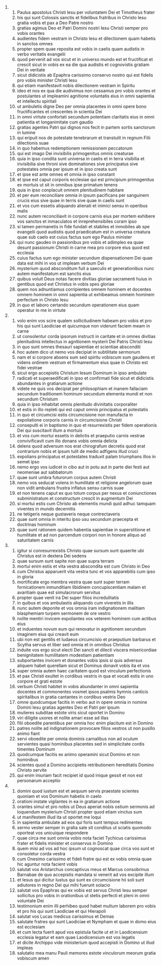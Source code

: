 <ol>
  <li>
    <ol>
      <li>Paulus apostolus Christi Iesu per voluntatem Dei et Timotheus frater</li>
      <li>his qui sunt Colossis sanctis et fidelibus fratribus in Christo Iesu gratia vobis et pax a Deo Patre nostro</li>
      <li>gratias agimus Deo et Patri Domini nostri Iesu Christi semper pro vobis orantes</li>
      <li>audientes fidem vestram in Christo Iesu et dilectionem quam habetis in sanctos omnes</li>
      <li>propter spem quae reposita est vobis in caelis quam audistis in verbo veritatis evangelii</li>
      <li>quod pervenit ad vos sicut et in universo mundo est et fructificat et crescit sicut in vobis ex ea die qua audistis et cognovistis gratiam Dei in veritate</li>
      <li>sicut didicistis ab Epaphra carissimo conservo nostro qui est fidelis pro vobis minister Christi Iesu</li>
      <li>qui etiam manifestavit nobis dilectionem vestram in Spiritu</li>
      <li>ideo et nos ex qua die audivimus non cessamus pro vobis orantes et postulantes ut impleamini agnitione voluntatis eius in omni sapientia et intellectu spiritali</li>
      <li>ut ambuletis digne Deo per omnia placentes in omni opere bono fructificantes et crescentes in scientia Dei</li>
      <li>in omni virtute confortati secundum potentiam claritatis eius in omni patientia et longanimitate cum gaudio</li>
      <li>gratias agentes Patri qui dignos nos fecit in partem sortis sanctorum in lumine</li>
      <li>qui eripuit nos de potestate tenebrarum et transtulit in regnum Filii dilectionis suae</li>
      <li>in quo habemus redemptionem remissionem peccatorum</li>
      <li>qui est imago Dei invisibilis primogenitus omnis creaturae</li>
      <li>quia in ipso condita sunt universa in caelis et in terra visibilia et invisibilia sive throni sive dominationes sive principatus sive potestates omnia per ipsum et in ipso creata sunt</li>
      <li>et ipse est ante omnes et omnia in ipso constant</li>
      <li>et ipse est caput corporis ecclesiae qui est principium primogenitus ex mortuis ut sit in omnibus ipse primatum tenens</li>
      <li>quia in ipso conplacuit omnem plenitudinem habitare</li>
      <li>et per eum reconciliare omnia in ipsum pacificans per sanguinem crucis eius sive quae in terris sive quae in caelis sunt</li>
      <li>et vos cum essetis aliquando alienati et inimici sensu in operibus malis</li>
      <li>nunc autem reconciliavit in corpore carnis eius per mortem exhibere vos sanctos et inmaculatos et inreprehensibiles coram ipso</li>
      <li>si tamen permanetis in fide fundati et stabiles et inmobiles ab spe evangelii quod audistis quod praedicatum est in universa creatura quae sub caelo est cuius factus sum ego Paulus minister</li>
      <li>qui nunc gaudeo in passionibus pro vobis et adimpleo ea quae desunt passionum Christi in carne mea pro corpore eius quod est ecclesia</li>
      <li>cuius factus sum ego minister secundum dispensationem Dei quae data est mihi in vos ut impleam verbum Dei</li>
      <li>mysterium quod absconditum fuit a saeculis et generationibus nunc autem manifestatum est sanctis eius</li>
      <li>quibus voluit Deus notas facere divitias gloriae sacramenti huius in gentibus quod est Christus in vobis spes gloriae</li>
      <li>quem nos adnuntiamus corripientes omnem hominem et docentes omnem hominem in omni sapientia ut exhibeamus omnem hominem perfectum in Christo Iesu</li>
      <li>in quo et laboro certando secundum operationem eius quam operatur in me in virtute</li>
    </ol>
  </li>
  <li>
    <ol>
      <li>volo enim vos scire qualem sollicitudinem habeam pro vobis et pro his qui sunt Laodiciae et quicumque non viderunt faciem meam in carne</li>
      <li>ut consolentur corda ipsorum instructi in caritate et in omnes divitias plenitudinis intellectus in agnitionem mysterii Dei Patris Christi Iesu</li>
      <li>in quo sunt omnes thesauri sapientiae et scientiae absconditi</li>
      <li>hoc autem dico ut nemo vos decipiat in subtilitate sermonum</li>
      <li>nam et si corpore absens sum sed spiritu vobiscum sum gaudens et videns ordinem vestrum et firmamentum eius quae in Christo est fidei vestrae</li>
      <li>sicut ergo accepistis Christum Iesum Dominum in ipso ambulate</li>
      <li>radicati et superaedificati in ipso et confirmati fide sicut et didicistis abundantes in gratiarum actione</li>
      <li>videte ne quis vos decipiat per philosophiam et inanem fallaciam secundum traditionem hominum secundum elementa mundi et non secundum Christum</li>
      <li>quia in ipso inhabitat omnis plenitudo divinitatis corporaliter</li>
      <li>et estis in illo repleti qui est caput omnis principatus et potestatis</li>
      <li>in quo et circumcisi estis circumcisione non manufacta in expoliatione corporis carnis in circumcisione Christi</li>
      <li>consepulti ei in baptismo in quo et resurrexistis per fidem operationis Dei qui suscitavit illum a mortuis</li>
      <li>et vos cum mortui essetis in delictis et praeputio carnis vestrae convivificavit cum illo donans vobis omnia delicta</li>
      <li>delens quod adversum nos erat chirografum decretis quod erat contrarium nobis et ipsum tulit de medio adfigens illud cruci</li>
      <li>expolians principatus et potestates traduxit palam triumphans illos in semet ipso</li>
      <li>nemo ergo vos iudicet in cibo aut in potu aut in parte diei festi aut neomeniae aut sabbatorum</li>
      <li>quae sunt umbra futurorum corpus autem Christi</li>
      <li>nemo vos seducat volens in humilitate et religione angelorum quae non vidit ambulans frustra inflatus sensu carnis suae</li>
      <li>et non tenens caput ex quo totum corpus per nexus et coniunctiones subministratum et constructum crescit in augmentum Dei</li>
      <li>si mortui estis cum Christo ab elementis mundi quid adhuc tamquam viventes in mundo decernitis</li>
      <li>ne tetigeris neque gustaveris neque contrectaveris</li>
      <li>quae sunt omnia in interitu ipso usu secundum praecepta et doctrinas hominum</li>
      <li>quae sunt rationem quidem habentia sapientiae in superstitione et humilitate et ad non parcendum corpori non in honore aliquo ad saturitatem carnis</li>
    </ol>
  </li>
  <li>
    <ol>
      <li>igitur si conresurrexistis Christo quae sursum sunt quaerite ubi Christus est in dextera Dei sedens</li>
      <li>quae sursum sunt sapite non quae supra terram</li>
      <li>mortui enim estis et vita vestra abscondita est cum Christo in Deo</li>
      <li>cum Christus apparuerit vita vestra tunc et vos apparebitis cum ipso in gloria</li>
      <li>mortificate ergo membra vestra quae sunt super terram fornicationem inmunditiam libidinem concupiscentiam malam et avaritiam quae est simulacrorum servitus</li>
      <li>propter quae venit ira Dei super filios incredulitatis</li>
      <li>in quibus et vos ambulastis aliquando cum viveretis in illis</li>
      <li>nunc autem deponite et vos omnia iram indignationem malitiam blasphemiam turpem sermonem de ore vestro</li>
      <li>nolite mentiri invicem expoliantes vos veterem hominem cum actibus eius</li>
      <li>et induentes novum eum qui renovatur in agnitionem secundum imaginem eius qui creavit eum</li>
      <li>ubi non est gentilis et Iudaeus circumcisio et praeputium barbarus et Scytha servus et liber sed omnia et in omnibus Christus</li>
      <li>induite vos ergo sicut electi Dei sancti et dilecti viscera misericordiae benignitatem humilitatem modestiam patientiam</li>
      <li>subportantes invicem et donantes vobis ipsis si quis adversus aliquem habet querellam sicut et Dominus donavit vobis ita et vos</li>
      <li>super omnia autem haec caritatem quod est vinculum perfectionis</li>
      <li>et pax Christi exultet in cordibus vestris in qua et vocati estis in uno corpore et grati estote</li>
      <li>verbum Christi habitet in vobis abundanter in omni sapientia docentes et commonentes vosmet ipsos psalmis hymnis canticis spiritalibus in gratia cantantes in cordibus vestris Deo</li>
      <li>omne quodcumque facitis in verbo aut in opere omnia in nomine Domini Iesu gratias agentes Deo et Patri per ipsum</li>
      <li>mulieres subditae estote viris sicut oportet in Domino</li>
      <li>viri diligite uxores et nolite amari esse ad illas</li>
      <li>filii oboedite parentibus per omnia hoc enim placitum est in Domino</li>
      <li>patres nolite ad indignationem provocare filios vestros ut non pusillo animo fiant</li>
      <li>servi oboedite per omnia dominis carnalibus non ad oculum servientes quasi hominibus placentes sed in simplicitate cordis timentes Dominum</li>
      <li>quodcumque facitis ex animo operamini sicut Domino et non hominibus</li>
      <li>scientes quod a Domino accipietis retributionem hereditatis Domino Christo servite</li>
      <li>qui enim iniuriam facit recipiet id quod inique gessit et non est personarum acceptio</li>
    </ol>
  </li>
  <li>
    <ol>
      <li>domini quod iustum est et aequum servis praestate scientes quoniam et vos Dominum habetis in caelo</li>
      <li>orationi instate vigilantes in ea in gratiarum actione</li>
      <li>orantes simul et pro nobis ut Deus aperiat nobis ostium sermonis ad loquendum mysterium Christi propter quod etiam vinctus sum</li>
      <li>ut manifestem illud ita ut oportet me loqui</li>
      <li>in sapientia ambulate ad eos qui foris sunt tempus redimentes</li>
      <li>sermo vester semper in gratia sale sit conditus ut sciatis quomodo oporteat vos unicuique respondere</li>
      <li>quae circa me sunt omnia vobis nota faciet Tychicus carissimus frater et fidelis minister et conservus in Domino</li>
      <li>quem misi ad vos ad hoc ipsum ut cognoscat quae circa vos sunt et consoletur corda vestra</li>
      <li>cum Onesimo carissimo et fideli fratre qui est ex vobis omnia quae hic aguntur nota facient vobis</li>
      <li>salutat vos Aristarchus concaptivus meus et Marcus consobrinus Barnabae de quo accepistis mandata si venerit ad vos excipite illum</li>
      <li>et Iesus qui dicitur Iustus qui sunt ex circumcisione hii soli sunt adiutores in regno Dei qui mihi fuerunt solacio</li>
      <li>salutat vos Epaphras qui ex vobis est servus Christi Iesu semper sollicitus pro vobis in orationibus ut stetis perfecti et pleni in omni voluntate Dei</li>
      <li>testimonium enim illi perhibeo quod habet multum laborem pro vobis et pro his qui sunt Laodiciae et qui Hierapoli</li>
      <li>salutat vos Lucas medicus carissimus et Demas</li>
      <li>salutate fratres qui sunt Laodiciae et Nympham et quae in domo eius est ecclesiam</li>
      <li>et cum lecta fuerit apud vos epistula facite ut et in Laodicensium ecclesia legatur et eam quae Laodicensium est vos legatis</li>
      <li>et dicite Archippo vide ministerium quod accepisti in Domino ut illud impleas</li>
      <li>salutatio mea manu Pauli memores estote vinculorum meorum gratia vobiscum amen</li>
    </ol>
  </li>
</ol>